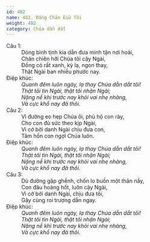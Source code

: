 ```yaml
---
id: 482
name: 482. Đấng Chăn Giữ Tôi
weight: 482
category: Chúa dẫn dắt
---
```

<dl><dt>Câu 1:</dt><dd data-verse="1">Dòng bình tịnh kia dẫn đưa mình tận nơi hoài, <br/>Chăn chiên hỡi Chúa tôi cậy Ngài, <br/>Đồng cỏ rất xanh, kỳ lạ, ngon thay, <br/>Thật Ngài ban nhiều phước nay. </dd><dt>Điệp khúc:</dt><dd data-chorus="1"><em>Quanh đêm luôn ngày, lạ thay Chúa dẫn dắt tôi! <br/>Thật tôi tin Ngài, thật tôi nhận Ngài; <br/>Nặng nề khi trước nay khỏi vai nhẹ nhàng, <br/>Và cực khổ nay đã thôi. </em></dd><dt>Câu 2:</dt><dd data-verse="2">Vì đường eo hẹp Chúa ôi, phù hộ con rày, <br/>Cho con đủ sức theo kịp Ngài, <br/>Vì cớ bởi danh Ngài chịu đưa con, <br/>Tâm hồn con ngợi Chúa luôn. </dd><dt>Điệp khúc:</dt><dd data-chorus="1"><em>Quanh đêm luôn ngày, lạ thay Chúa dẫn dắt tôi! <br/>Thật tôi tin Ngài, thật tôi nhận Ngài; <br/>Nặng nề khi trước nay khỏi vai nhẹ nhàng, <br/>Và cực khổ nay đã thôi. </em></dd><dt>Câu 3:</dt><dd data-verse="3">Dù đường gập ghềnh, chốn lo buồn một thân nầy, <br/>Con đâu hoảng hốt, luôn cậy Ngài, <br/>Vì cớ bởi danh Ngài, chịu đưa tôi, <br/>Gậy cùng roi trượng dẫn ngay. </dd><dt>Điệp khúc:</dt><dd data-chorus="1"><em>Quanh đêm luôn ngày, lạ thay Chúa dẫn dắt tôi! <br/>Thật tôi tin Ngài, thật tôi nhận Ngài; <br/>Nặng nề khi trước nay khỏi vai nhẹ nhàng, <br/>Và cực khổ nay đã thôi. </em></dd></dl>
